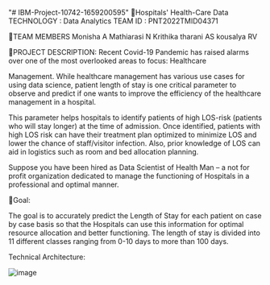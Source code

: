 "# IBM-Project-10742-1659200595" 
🏥Hospitals' Health-Care Data
TECHNOLOGY : Data Analytics
TEAM ID : PNT2022TMID04371

👭TEAM MEMBERS
Monisha A
Mathiarasi N
Krithika tharani AS
kousalya RV

📜PROJECT DESCRIPTION:
Recent Covid-19 Pandemic has raised alarms over one of the most overlooked areas to focus: Healthcare


Management. While healthcare management has various use cases for using data science, patient length of stay is one critical parameter to observe and predict if one wants to improve the efficiency of the healthcare management in a hospital.

This parameter helps hospitals to identify patients of high LOS-risk (patients who will stay longer) at the time of admission. Once identified, patients with high LOS risk can have their treatment plan optimized to minimize LOS and lower the chance of staff/visitor infection. Also, prior knowledge of LOS can aid in logistics such as room and bed allocation planning.

Suppose you have been hired as Data Scientist of Health Man – a not for profit organization dedicated to manage the functioning of Hospitals in a professional and optimal manner.


🎯Goal:

 

The goal is to accurately predict the Length of Stay for each patient on case by case basis so that the Hospitals can use this information for optimal resource allocation and better functioning. The length of stay is divided into 11 different classes ranging from 0-10 days to more than 100 days.

 

Technical Architecture:

![image](https://user-images.githubusercontent.com/97220554/191283703-596466d9-b979-4060-8ebd-d8ecc85f7c7e.png)
